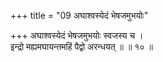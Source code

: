 +++
title = "09 अघाश्वस्येदं भेषजमुभयोः"

+++
अघाश्वस्येदं भेषजमुभयोः स्वजस्य च ।  
इन्द्रो मह्यमघायन्तमहिं पैद्वो अरन्धयत् ॥ ॥ १० ॥
